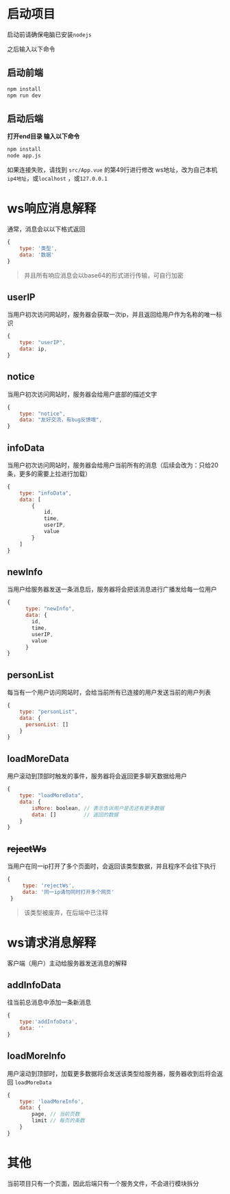 # 启动项目

启动前请确保电脑已安装`nodejs`

之后输入以下命令

## 启动前端

```bash
npm install
npm run dev
```



## 启动后端

**打开end目录 输入以下命令**

```bash
npm install
node app.js
```



如果连接失败，请找到 `src/App.vue` 的第49行进行修改 ws地址，改为自己本机`ip4地址`，或`localhost` ，或`127.0.0.1`

# ws响应消息解释

通常，消息会以以下格式返回

```js
{
    type: '类型',
    data: '数据'
}
```

> 并且所有响应消息会以base64的形式进行传输，可自行加密



## userIP

当用户初次访问网站时，服务器会获取一次ip，并且返回给用户作为名称的唯一标识

```js
{
    type: "userIP",
    data: ip,
}
```



## notice

当用户初次访问网站时，服务器会给用户底部的描述文字

```js
{
    type: "notice",
    data: "友好交流，有bug反馈哦",
}
```



## infoData

当用户初次访问网站时，服务器会给用户当前所有的消息（后续会改为：只给20条，更多的需要上拉进行加载）

```js
{
    type: "infoData",
    data: [
        {
            id,
            time,
            userIP,
            value
        }
    ]
}
```



## newInfo

当用户给服务器发送一条消息后，服务器将会把该消息进行广播发给每一位用户

```js
{
      type: "newInfo",
      data: {
        id,
        time,
        userIP,
        value
      }
}
```



## personList

每当有一个用户访问网站时，会给当前所有已连接的用户发送当前的用户列表

```js
{
    type: "personList",
    data: {
      personList: []
    }
}
```



## loadMoreData

用户滚动到顶部时触发的事件，服务器将会返回更多聊天数据给用户

```js
{
    type: "loadMoreData",
    data: {
        isMore: boolean, // 表示告诉用户是否还有更多数据
        data: []	 	 // 返回的数据
    }
}
```





## ~~rejectWs~~

当用户在同一ip打开了多个页面时，会返回该类型数据，并且程序不会往下执行

```js
{
     type: 'rejectWs',
     data: '同一ip请勿同时打开多个网页'
 }
```

> 该类型被废弃，在后端中已注释



# ws请求消息解释

客户端（用户）主动给服务器发送消息的解释



## addInfoData

往当前总消息中添加一条新消息

```js
{
    type:'addInfoData',
    data: ''
}
```



## loadMoreInfo

用户滚动到顶部时，加载更多数据将会发送该类型给服务器，服务器收到后将会返回 `loadMoreData`

```js
{
    type: 'loadMoreInfo',
    data: {
        page, // 当前页数
        limit // 每页的条数
    }
}
```





# 其他

当前项目只有一个页面，因此后端只有一个服务文件，不会进行模块拆分
